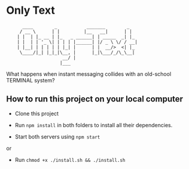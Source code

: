 # Only Text

          ____        _           _______        _    
         / __ \      | |         |__   __|      | |   
        | |  | |_ __ | |_   _ ______| | _____  _| |_  
        | |  | | '_ \| | | | |______| |/ _ \ \/ / __| 
        | |__| | | | | | |_| |      | |  __/>  <| |_  
         \____/|_| |_|_|\__, |      |_|\___/_/\_\__| 
                         __/ |
                        |___

                        
What happens when instant messaging collides with an old-school TERMINAL system?

## How to run this project on your local computer

- Clone this project

- Run `npm install` in both folders to install all their dependencies.

- Start both servers using `npm start`


or

- Run `chmod +x ./install.sh && ./install.sh` 

